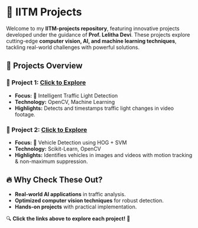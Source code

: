 # 🚀 IITM Projects

Welcome to my **IITM-projects repository**, featuring innovative projects developed under the guidance of **Prof. Lelitha Devi**. These projects explore cutting-edge **computer vision, AI, and machine learning techniques**, tackling real-world challenges with powerful solutions.

## 📂 Projects Overview
### 🔹 Project 1: [Click to Explore](./Project1)
- **Focus:** 🚦 Intelligent Traffic Light Detection
- **Technology:** OpenCV, Machine Learning
- **Highlights:** Detects and timestamps traffic light changes in video footage.

### 🔹 Project 2: [Click to Explore](./Project2)
- **Focus:** 🚗 Vehicle Detection using HOG + SVM
- **Technology:** Scikit-Learn, OpenCV
- **Highlights:** Identifies vehicles in images and videos with motion tracking & non-maximum suppression.

## 🔥 Why Check These Out?
- **Real-world AI applications** in traffic analysis.
- **Optimized computer vision techniques** for robust detection.
- **Hands-on projects** with practical implementation.

🔍 **Click the links above to explore each project!** 🚀

